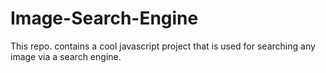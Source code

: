 # Image-Search-Engine
This repo. contains a cool javascript project that is used for searching any image via a search engine.
